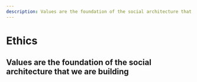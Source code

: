 ```yaml
---
description: Values are the foundation of the social architecture that we are building
---
```


# Ethics

## Values are the foundation of the social architecture that we are building
